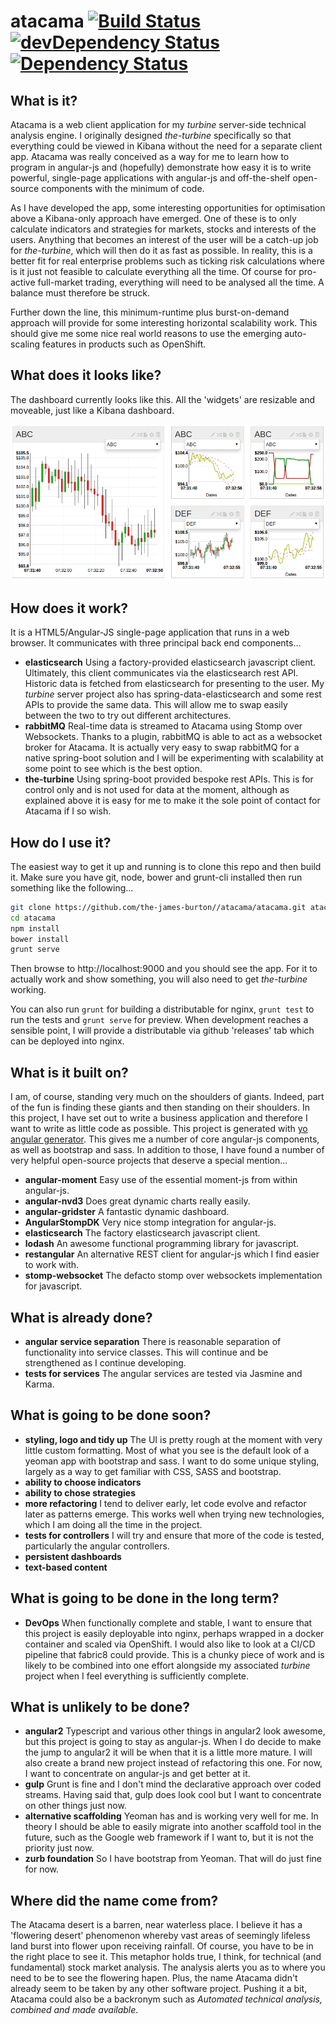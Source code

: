 # atacama [![Build Status](https://api.travis-ci.org/the-james-burton/atacama.svg?branch=master)](https://travis-ci.org/the-james-burton/atacama) [![devDependency Status](https://david-dm.org/the-james-burton/atacama/dev-status.svg)](https://david-dm.org/the-james-burton/atacama#info=devDependencies) [![Dependency Status](https://gemnasium.com/the-james-burton/atacama.svg)](https://gemnasium.com/the-james-burton/atacama)

## What is it?

Atacama is a web client application for my *turbine* server-side technical analysis engine. I originally designed *the-turbine* specifically so that everything could be viewed in Kibana without the need for a separate client app. Atacama was really conceived as a way for me to learn how to program in angular-js and (hopefully) demonstrate how easy it is to write powerful, single-page applications with angular-js and off-the-shelf open-source components with the minimum of code.

As I have developed the app, some interesting opportunities for optimisation above a Kibana-only approach have emerged. One of these is to only calculate indicators and strategies for markets, stocks and interests of the users. Anything that becomes an interest of the user will be a catch-up job for *the-turbine*, which will then do it as fast as possible. In reality, this is a better fit for real enterprise problems such as ticking risk calculations where is it just not feasible to calculate everything all the time. Of course for pro-active full-market trading, everything will need to be analysed all the time. A balance must therefore be struck.

Further down the line, this minimum-runtime plus burst-on-demand approach will provide for some interesting horizontal scalability work. This should give me some nice real world reasons to use the emerging auto-scaling features in products such as OpenShift.

## What does it looks like?

The dashboard currently looks like this. All the 'widgets' are resizable and moveable, just like a Kibana dashboard.

![atacama](https://github.com/the-james-burton/atacama/blob/master/docs/atacama.png "atacama")

## How does it work?

It is a HTML5/Angular-JS single-page application that runs in a web browser. It communicates with three principal back end components...

* **elasticsearch** Using a factory-provided elasticsearch javascript client. Ultimately, this client communicates via the elasticsearch rest API. Historic data is fetched from elasticsearch for presenting to the user. My *turbine* server project also has spring-data-elasticsearch and some rest APIs to provide the same data. This will allow me to swap easily between the two to try out different architectures.
* **rabbitMQ** Real-time data is streamed to Atacama using Stomp over Websockets. Thanks to a plugin, rabbitMQ is able to act as a websocket broker for Atacama. It is actually very easy to swap rabbitMQ for a native spring-boot solution and I will be experimenting with scalability at some point to see which is the best option.
* **the-turbine** Using spring-boot provided bespoke rest APIs. This is for control only and is not used for data at the moment, although as explained above it is easy for me to make it the sole point of contact for Atacama if I so wish.

## How do I use it?

The easiest way to get it up and running is to clone this repo and then build it. Make sure you have git, node, bower and grunt-cli installed then run something like the following...

```bash
git clone https://github.com/the-james-burton//atacama/atacama.git atacama
cd atacama
npm install
bower install
grunt serve
```

Then browse to http://localhost:9000 and you should see the app. For it to actually work and show something, you will also need to get *the-turbine* working.

You can also run `grunt` for building a distributable for nginx, `grunt test` to run the tests and `grunt serve` for preview. When development reaches a sensible point, I will provide a distributable via github 'releases' tab which can be deployed into nginx.

## What is it built on?

I am, of course, standing very much on the shoulders of giants. Indeed, part of the fun is finding these giants and then standing on their shoulders. In this project, I have set out to write a business application and therefore I want to write as little code as possible. This project is generated with [yo angular generator](https://github.com/yeoman/generator-angular). This gives me a number of core angular-js components, as well as bootstrap and sass. In addition to those, I have found a number of very helpful open-source projects that deserve a special mention...

* **angular-moment** Easy use of the essential moment-js from within angular-js.
* **angular-nvd3** Does great dynamic charts really easily.
* **angular-gridster** A fantastic dynamic dashboard.
* **AngularStompDK** Very nice stomp integration for angular-js.
* **elasticsearch** The factory elasticsearch javascript client.
* **lodash** An awesome functional programming library for javascript.
* **restangular** An alternative REST client for angular-js which I find easier to work with.
* **stomp-websocket** The defacto stomp over websockets implementation for javascript.

## What is already done?

* **angular service separation** There is reasonable separation of functionality into service classes. This will continue and be strengthened as I continue developing.
* **tests for services** The angular services are tested via Jasmine and Karma.

## What is going to be done soon?

* **styling, logo and tidy up** The UI is pretty rough at the moment with very little custom formatting. Most of what you see is the default look of a yeoman app with bootstrap and sass. I want to do some unique styling, largely as a way to get familiar with CSS, SASS and bootstrap.
* **ability to choose indicators**
* **ability to chose strategies**
* **more refactoring** I tend to deliver early, let code evolve and refactor later as patterns emerge. This works well when trying new technologies, which I am doing all the time in the project.
* **tests for controllers** I will try and ensure that more of the code is tested, particularly the angular controllers.
* **persistent dashboards**
* **text-based content**

## What is going to be done in the long term?

* **DevOps** When functionally complete and stable, I want to ensure that this project is easily deployable into nginx, perhaps wrapped in a docker container and scaled via OpenShift. I would also like to look at a CI/CD pipeline that fabric8 could provide. This is a chunky piece of work and is likely to be combined into one effort alongside my associated *turbine* project when I feel everything is sufficiently complete.

## What is unlikely to be done?

* **angular2** Typescript and various other things in angular2 look awesome, but this project is going to stay as angular-js. When I do decide to make the jump to angular2 it will be when that it is a little more mature. I will also create a brand new project instead of refactoring this one. For now, I want to concentrate on angular-js and get better at it.
* **gulp** Grunt is fine and I don't mind the declarative approach over coded streams. Having said that, gulp does look cool but I want to concentrate on other things just now.
* **alternative scaffolding** Yeoman has and is working very well for me. In theory I should be able to easily migrate into another scaffold tool in the future, such as the Google web framework if I want to, but it is not the priority just now.
* **zurb foundation** So I have bootstrap from Yeoman. That will do just fine for now.

## Where did the name come from?

The Atacama desert is a barren, near waterless place. I believe it has a 'flowering desert' phenomenon whereby vast areas of seemingly lifeless land burst into flower upon receiving rainfall. Of course, you have to be in the right place to see it. This metaphor holds true, I think, for technical (and fundamental) stock market analysis. The analysis alerts you as to where you need to be to see the flowering hapen. Plus, the name Atacama didn't already seem to be taken by any other software project. Pushing it a bit, Atacama could also be a backronym such as *Automated technical analysis, combined and made available*. 
